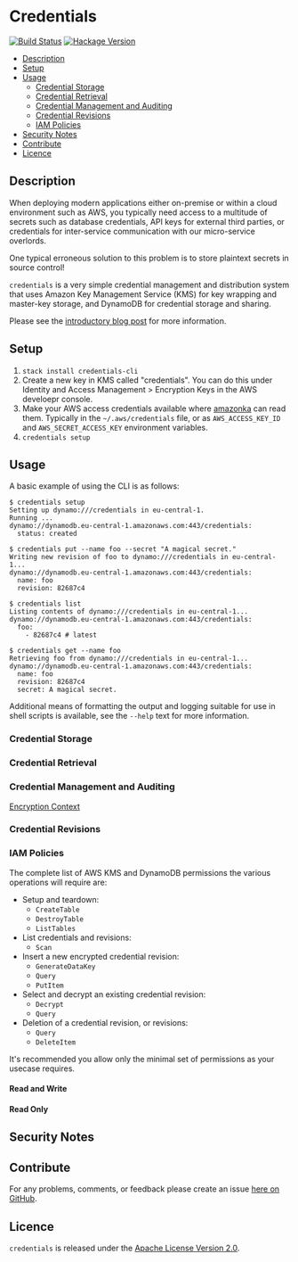 # Credentials

[![Build Status](https://travis-ci.org/brendanhay/credentials.svg?branch=develop)](https://travis-ci.org/brendanhay/credentials)
[![Hackage Version](https://img.shields.io/hackage/v/credentials.svg)](http://hackage.haskell.org/package/credentials)

* [Description](#description)
* [Setup](#setup)
* [Usage](#usage)
    - [Credential Storage](#credential-storage)
    - [Credential Retrieval](#credential-retrieval)
    - [Credential Management and Auditing](#credential-management-and-auditing)
    - [Credential Revisions](#credential-revisions)
    - [IAM Policies](#iam-policies)
* [Security Notes](#security-notes)
* [Contribute](#contribute)
* [Licence](#licence)


## Description

When deploying modern applications either on-premise or within a cloud
environment such as AWS, you typically need access to a multitude of secrets
such as database credentials, API keys for external third parties, or
credentials for inter-service communication with our micro-service overlords.

One typical erroneous solution to this problem is to store plaintext secrets in source control!

`credentials` is a very simple credential management and
distribution system that uses Amazon Key Management Service (KMS) for key
wrapping and master-key storage, and DynamoDB for credential storage and
sharing.

Please see the [introductory blog post](http://brendanhay.nz/credentials) for more information.


## Setup

1. `stack install credentials-cli`
2. Create a new key in KMS called "credentials". You can do this under Identity
   and Access Management > Encryption Keys in the AWS develoepr console.
3. Make your AWS access credentials available where [amazonka](https://github.com/brendanhay/amazonka) can read them.
   Typically in the `~/.aws/credentials` file, or as `AWS_ACCESS_KEY_ID` and
   `AWS_SECRET_ACCESS_KEY` environment variables.
4. `credentials setup`


## Usage

A basic example of using the CLI is as follows:

```
$ credentials setup
Setting up dynamo:///credentials in eu-central-1.
Running ...
dynamo://dynamodb.eu-central-1.amazonaws.com:443/credentials:
  status: created
```

```
$ credentials put --name foo --secret "A magical secret."
Writing new revision of foo to dynamo:///credentials in eu-central-1...
dynamo://dynamodb.eu-central-1.amazonaws.com:443/credentials:
  name: foo
  revision: 82687c4
```

```
$ credentials list
Listing contents of dynamo:///credentials in eu-central-1...
dynamo://dynamodb.eu-central-1.amazonaws.com:443/credentials:
  foo:
    - 82687c4 # latest
```

```
$ credentials get --name foo
Retrieving foo from dynamo:///credentials in eu-central-1...
dynamo://dynamodb.eu-central-1.amazonaws.com:443/credentials:
  name: foo
  revision: 82687c4
  secret: A magical secret.
```

Additional means of formatting the output and logging suitable for use in shell scripts is
available, see the `--help` text for more information.

### Credential Storage

### Credential Retrieval

### Credential Management and Auditing

[Encryption Context](http://docs.aws.amazon.com/kms/latest/developerguide/encrypt-context.html)

### Credential Revisions

### IAM Policies

The complete list of AWS KMS and DynamoDB permissions the various operations will
require are:

* Setup and teardown:
    - `CreateTable`
    - `DestroyTable`
    - `ListTables`
* List credentials and revisions:
    - `Scan`
* Insert a new encrypted credential revision:
    - `GenerateDataKey`
    - `Query`
    - `PutItem`
* Select and decrypt an existing credential revision:
    - `Decrypt`
    - `Query`
* Deletion of a credential revision, or revisions:
    - `Query`
    - `DeleteItem`

It's recommended you allow only the minimal set of permissions as your usecase
requires.

#### Read and Write

#### Read Only

## Security Notes


## Contribute

For any problems, comments, or feedback please create an issue [here on GitHub](https://github.com/brendanhay/credentials/issues).


## Licence

`credentials` is released under the [Apache License Version 2.0](http://www.apache.org/licenses/LICENSE-2.0).
